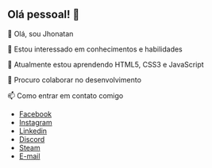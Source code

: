 ## Olá pessoal! 👋

👋 Olá, sou Jhonatan

👀 Estou interessado em conhecimentos e habilidades

🌱 Atualmente estou aprendendo HTML5, CSS3 e JavaScript

💞️ Procuro colaborar no desenvolvimento

📫 Como entrar em contato comigo
<ul>
        <li><img src="icone-facebook.png"alt=""><a href="https://www.facebook.com/profile.php?id=61556001269887"target="_blank" rel="external">Facebook</a></li>
        <li><img src="icone-instagram.png"alt=""><a href="https://www.instagram.com/hjhonatan2001/"target="_blank" rel="external">Instagram</a></li>
        <li><img src="icone-linkedin.png"alt=""><a href="https://www.linkedin.com/in/jhonatan-henrique-20134a151/"target="_blank" rel="external">Linkedin</a></li>
        <li><img src="icone.discord.png"alt=""><a href="https://discord.gg/EEWQNyv4"target="_blank" rel="external">Discord</a></li>
        <li><img src="icone-steam.png"alt=""><a href="https://steamcommunity.com/profiles/76561198151443588/"target="_blank" rel="external">Steam</a></li>
        <li><img src="icone-gmail.png"  alt=""><a href="https://mail.google.com/mail/u/0/?ogbl#inbox"target="_blank" rel="external">E-mail</a></li>
    </ul>

